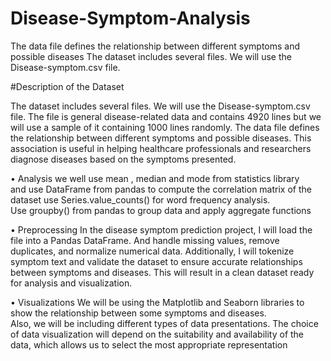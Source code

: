 # Disease-Symptom-Analysis
 
The data file defines the relationship between different symptoms and possible diseases
The dataset includes several files. We will use the Disease-symptom.csv file. 


#Description of the Dataset 

The dataset includes several files. We will use the Disease-symptom.csv file. 
The file is general disease-related data and contains 4920 lines but we will 
use a sample of it containing 1000 lines randomly. The data file defines the 
relationship between different symptoms and possible diseases. This 
association is useful in helping healthcare professionals and researchers 
diagnose diseases based on the symptoms presented. 

• Analysis 
we well use mean , median and mode from statistics library  
and use DataFrame from pandas to compute the correlation matrix of 
the dataset 
use Series.value_counts() for word frequency analysis.  
Use groupby() from pandas to group data and apply aggregate 
functions 

• Preprocessing 
In the disease symptom prediction project, I will load the file into a Pandas 
DataFrame. And handle missing values, remove duplicates, and normalize 
numerical data. Additionally, I will tokenize symptom text and validate the 
dataset to ensure accurate relationships between symptoms and diseases. 
This will result in a clean dataset ready for analysis and visualization. 

• Visualizations 
We will be using the Matplotlib and Seaborn libraries to show the 
relationship between some symptoms and diseases.  
Also, we will be including different types of data presentations. 
The choice of data visualization will depend on the suitability and 
availability of the data,  which allows us to select the most appropriate representation

